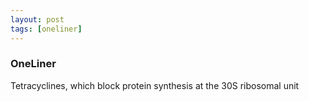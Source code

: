 ```yaml
---
layout: post
tags: [oneliner]
---
```



### OneLiner

Tetracyclines, which block protein synthesis at the 30S ribosomal unit
